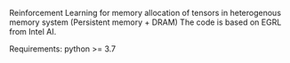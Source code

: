 Reinforcement Learning for memory allocation of tensors in heterogenous memory system (Persistent memory + DRAM)
The code is based on EGRL from Intel AI.

Requirements:
   python >= 3.7
